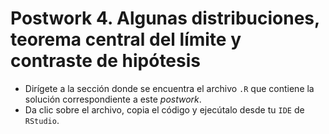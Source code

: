# Postwork 4. Algunas distribuciones, teorema central del límite y contraste de hipótesis

- Dirígete a la sección donde se encuentra el archivo ```.R``` que contiene la solución correspondiente a este _postwork_.
- Da clic sobre el archivo, copia el código y ejecútalo desde tu ```IDE``` de ```RStudio```.

